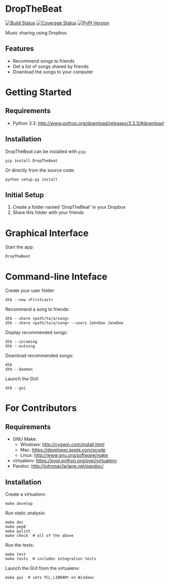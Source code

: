 DropTheBeat
===========

[![Build Status](https://travis-ci.org/jacebrowning/dropthebeat.png?branch=master)](https://travis-ci.org/jacebrowning/dropthebeat)
[![Coverage Status](https://coveralls.io/repos/jacebrowning/dropthebeat/badge.png?branch=master)](https://coveralls.io/r/jacebrowning/dropthebeat?branch=master)
[![PyPI Version](https://badge.fury.io/py/DropTheBeat.png)](http://badge.fury.io/py/DropTheBeat)

Music sharing using Dropbox.

Features
--------

* Recommend songs to friends
* Get a list of songs shared by friends
* Download the songs to your computer



Getting Started
===============

Requirements
------------

* Python 3.3: http://www.python.org/download/releases/3.3.3/#download


Installation
------------

DropTheBeat can be installed with ``pip``:

    pip install DropTheBeat

Or directly from the source code:

    python setup.py install


Initial Setup
-------------

1. Create a folder named 'DropTheBeat' in your Dropbox
2. Share this folder with your friends


Graphical Interface
===================

Start the app:

    DropTheBeat


Command-line Inteface
=====================

Create your user folder:

    dtb --new <FirstLast>

Recommend a song to friends:

    dtb --share <path/to/a/song>
    dtb --share <path/to/a/song> --users JohnDoe JaneDoe

Display recommended songs:

    dtb --incoming
    dtb --outoing

Download recommended songs:

    dtb
    dtb --daemon

Launch the GUI:

    dtb --gui


For Contributors
================

Requirements
------------
* GNU Make:
	* Windows: http://cygwin.com/install.html
	* Mac: https://developer.apple.com/xcode
	* Linux: http://www.gnu.org/software/make
* virtualenv: https://pypi.python.org/pypi/virtualenv
* Pandoc: http://johnmacfarlane.net/pandoc/


Installation
------------

Create a virtualenv:

    make develop

Run static analysis:

    make doc
    make pep8
    make pylint
    make check  # all of the above

Run the tests:

    make test
    make tests  # includes integration tests

Launch the GUI from the virtualenv:

    make gui  # sets TCL_LIBRARY on Windows

